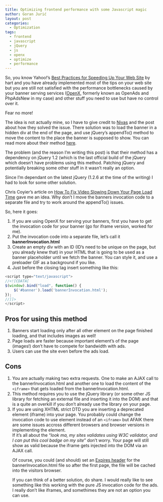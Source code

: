 ```yaml
---
title: Optimizing frontend performance with some Javascript magic
author: Goran Jurić
layout: post
categories:
  - Optimization
tags:
  - frontend
  - javascript
  - jQuery
  - js
  - openx
  - optimize
  - performance
---
```

So, you know Yahoo!&#8217;s [Best Practices for Speeding Up Your Web Site][1] by hart and you have already implemented most of the tips on your web site but you are still not satisfied with the performance bottlenecks caused by your banner serving services ([OpenX][2], formerly known as OpenAds and PhpAdsNew in my case) and other stuff you need to use but have no control over it.

Fear no more!

<!--more-->

The idea is not actually mine, so I have to give credit to [Nivas][3] and the post about how they solved the issue. There solution was to load the banner in a hidden div at the end of the page, and use jQuery&#8217;s appendTo() method to move the content to the place the banner is supposed to show. You can read more about their method [here][4].

The problem (and the reason I&#8217;m writing this post) is that their method has a dependency on jQuery 1.2 (which is the last official build of the jQuery which doesn&#8217;t have problems using this method. Patching jQuery and potentially breaking some other stuff in it wasn&#8217;t really an option.

Since I&#8217;m dependant on the latest jQuery (1.2.6 at the time of the writing) I had to look for some other solution.

Chris Coyier&#8217;s article on [How To Fix Video Slowing Down Your Page Load Time][5] gave me an idea. Why don&#8217;t I move the banners invocation code to a separate file and try to work around the appendTo() issues.

So, here it goes:

1.  If you are using OpenX for serving your banners, first you have to get the invocation code for your banner (go for iframe version, worked for me).
2.  Put the invocation code into a separate file, let&#8217;s call it **bannerInvocation.html**
3.  Create an empty div with an ID (ID&#8217;s need to be unique on the page, but you already knew that) in your HTML that is going to be used as a banner placeholder until we fetch the banner. You can style it, and use a preloader GIF as a background if you like.
4.  Just before the closing </body> tag insert something like this: 
~~~javascript
<script type="text/javascript">
//<![CDATA[
$(window).bind("load", function() {
    $('#banner').load('bannerInvocation.html');
});
//]]>
</script>
~~~


## Pros for using this method

1.  Banners start loading only after all other element on the page finished loading, and that includes images as well!
2.  Page loads are faster because important element&#8217;s of the page (images!) don&#8217;t have to compete for bandwidth with ads.
3.  Users can use the site even before the ads load.

## Cons

1.  You are actually making two extra requests. One to make an AJAX call to the bannerInvocation.html and another one to load the content of the `<iframe>` that gets loaded from the bannerInvocation.html.
2.  This method requires you to use the jQuery library (or some other JS library for fetching an external file and inserting it into the DOM) and that is a quite an overkill if you don&#8217;t already use the library on your page.
3.  If you are using XHTML strict DTD you are inserting a deprecated element (iframe) into your page. You probably could change the invocation code to use <object> element instead of an `<iframe>` but AFAIK there are some issues accross different browsers and browser versions in implementing the <object> element.  
    If it&#8217;s all about the &#8220;*look ma, my sites validates using W3C validator, and I can put this cool badge on my site*&#8221; don&#8217;t worry. Your page will still show as valid because the iframe gets injected into the DOM via an AJAX call.

Of course, you could (and should) set an [Expires header][6] for the bannerInvocation.html file so after the first page, the file will be cached into the visitors browser.

If you can think of a better solution, do share. I would really like to see something like this working with the pure JS invocation code for the ads. I really don&#8217;t like iframes, and somethimes they are not an option you can use.

 [1]: http://developer.yahoo.com/performance/rules.html
 [2]: http://www.openx.org/
 [3]: http://www.nivas.hr/blog/
 [4]: http://www.nivas.hr/blog/2008/04/02/trackers-banners-analyzers-and-other-shit-that-slows-down-your-site-but-helps-you-earn-money
 [5]: http://css-tricks.com/how-to-fix-video-slowing-down-page-load-time/
 [6]: http://developer.yahoo.com/performance/rules.html#expires